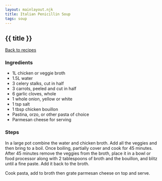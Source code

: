 ```yaml
---
layout: mainlayout.njk
title: Italian Penicillin Soup
tags: soup
---
```


## {{ title }}

[Back to recipes](/recipes)

### Ingredients
- 1L chicken or veggie broth
- 1.5L water
- 3 celery stalks, cut in half
- 3 carrots, peeled and cut in half
- 6 garlic cloves, whole
- 1 whole onion, yellow or white
- 1 tsp salt
- 1 tbsp chicken bouillon
- Pastina, orzo, or other pasta of choice
- Parmesan cheese for serving

### Steps
In a large pot combine the water and chicken broth. Add all the veggies and then bring to a boil. Once boiling, partially cover and cook for 45 minutes. After 45 minutes remove the veggies from the broth, place it in a bowl or food processor along with 2 tablespoons of broth and the bouillon, and blitz until a fine paste. Add it back to the broth.

Cook pasta, add to broth then grate parmesan cheese on top and serve.